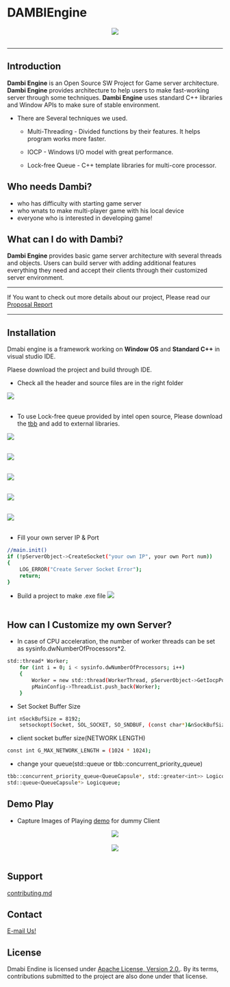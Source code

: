 # DAMBIEngine
<div align="center">
  <img src="https://github.com/HYEONSEOK1/DAMBIEngine/blob/main/Resources/Dmabi.png"><br><br>
</div>

-----------------

Introduction
-----------------
  **Dambi Engine** is an Open Source SW Project for Game server architecture. **Dambi Engine** provides architecture to help users to make fast-working server through some techniques. **Dambi Engine** uses standard C++ libraries and Window APIs to make sure of stable environment.
  
* There are Several techniques we used.
  
  * Multi-Threading - Divided functions by their features. It helps program works more faster.
 
  * IOCP - Windows I/O model with great performance.
 
  * Lock-free Queue - C++ template libraries for multi-core processor.

Who needs Dambi?
-----------------
* who has difficulty with starting game server
* who wnats to make multi-player game with his local device
* everyone who is interested in developing game! 
 
 What can I do with Dambi?
-----------------
**Dambi Engine** provides basic game server architecture with several threads and objects. Users can build server with adding additional features everything they need and accept their clients through their customized server environment.
 
-----------------
If You want to check out more details about our project, Please read our [Proposal Report](CONTRIBUTING.md)

-----------------

Installation
-----------------
Dmabi engine is a framework working on **Window OS** and **Standard C++** in visual studio IDE.

Plaese download the project and build through IDE.

* Check all the header and source files are in the right folder
<div align="left">
  <img src="https://github.com/HYEONSEOK1/DAMBIEngine/blob/main/Resources/files.PNG"><br><br>
</div>

* To use Lock-free queue provided by intel open source, Please download the [tbb](https://github.com/oneapi-src/oneTBB) and add to external libraries.
<div align="left">
  <img src="https://github.com/HYEONSEOK1/DAMBIEngine/blob/main/Resources/install1.png"><br><br>
  
  <img src="https://github.com/HYEONSEOK1/DAMBIEngine/blob/main/Resources/install2.png"><br><br>
  
  <img src="https://github.com/HYEONSEOK1/DAMBIEngine/blob/main/Resources/install3.png"><br><br>
  
  <img src="https://github.com/HYEONSEOK1/DAMBIEngine/blob/main/Resources/install4.png"><br><br>
  
  <img src="https://github.com/HYEONSEOK1/DAMBIEngine/blob/main/Resources/install5.png"><br><br>
</div>


* Fill your own server IP & Port

```bash
//main.init()
if (!pServerObject->CreateSocket("your own IP", your own Port num))
{
	LOG_ERROR("Create Server Socket Error");
	return;
}
```


* Build a project to make .exe file
<img src="https://github.com/HYEONSEOK1/DAMBIEngine/blob/main/Resources/install6.png"><br><br>

How can I Customize my own Server?
-----------------
* In case of CPU acceleration, the number of worker threads can be set as sysinfo.dwNumberOfProcessors*2.
```bash
std::thread* Worker;
	for (int i = 0; i < sysinfo.dwNumberOfProcessors; i++)
	{
		Worker = new std::thread(WorkerThread, pServerObject->GetIocpPort());
		pMainConfig->ThreadList.push_back(Worker);
	}
```

* Set Socket Buffer Size
```bash
int nSockBufSize = 8192; 
	setsockopt(Socket, SOL_SOCKET, SO_SNDBUF, (const char*)&nSockBufSize, sizeof(nSockBufSize));

```

* client socket buffer size(NETWORK LENGTH)
```bash
const int G_MAX_NETWORK_LENGTH = (1024 * 1024);	

```

* change your queue(std::queue or tbb::concurrent_priority_queue)
```bash
tbb::concurrent_priority_queue<QueueCapsule*, std::greater<int>> Logicqueue;
std::queue<QueueCapsule*> Logicqueue;
```


Demo Play
-----------------
* Capture Images of Playing [demo](https://github.com/HYEONSEOK1/DAMBIEngine/tree/main/Test_Case) for dummy Client
<div align="center">
  <img src="https://github.com/HYEONSEOK1/DAMBIEngine/blob/main/Resources/result1.PNG"><br><br>
  <img src="https://github.com/HYEONSEOK1/DAMBIEngine/blob/main/Resources/result2.PNG"><br><br>
</div>


Support
-----------------
[contributing.md](https://github.com/HYEONSEOK1/DAMBIEngine/blob/main/Contributing.md)

Contact
-----------------
[E-mail Us!](simon365@naver.com)

License
-----------------
Dmabi Endine is licensed under [Apache License, Version 2.0.](https://github.com/HYEONSEOK1/DAMBIEngine/blob/main/LICENSE). By its terms, contributions submitted to the project are also done under that license.
